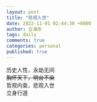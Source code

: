 ```yaml
---
layout: post
title: "悲观入世"
date: 2022-11-01 02:44:30 +0800
author: 丘海东 
tags: daily
comments: true
categories: personal
published: true
---
```

历史人性，永劫无间  
~~胸怀天下，明台不染~~  
哲观内查，悲观入世  
立身行道
